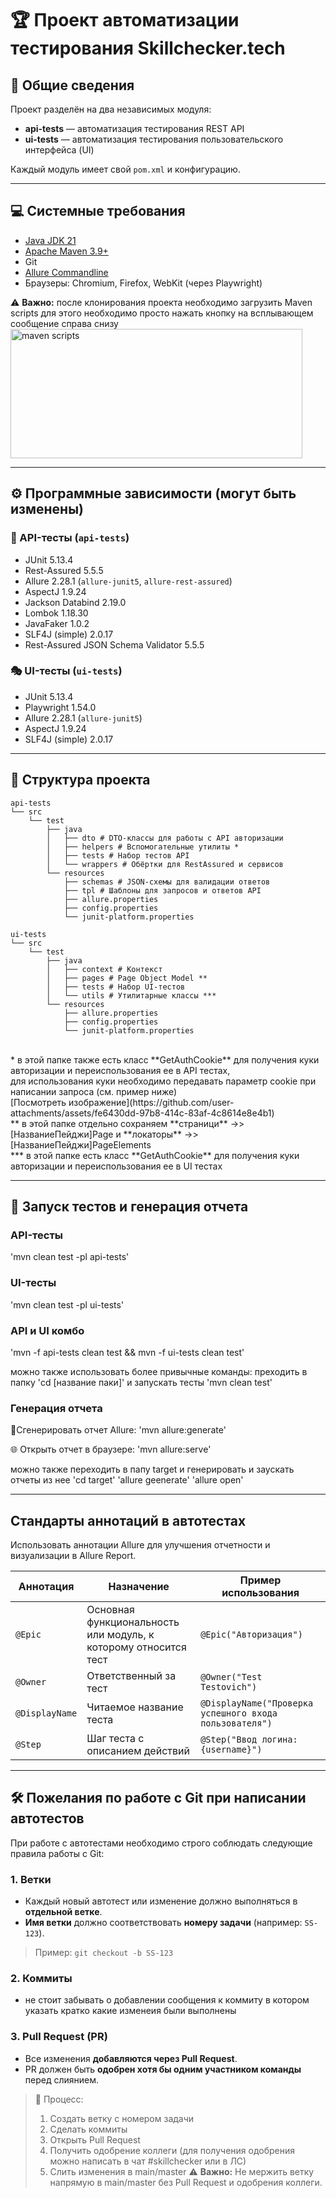 # 🏆 Проект автоматизации тестирования Skillchecker.tech

## 📌 Общие сведения
Проект разделён на два независимых модуля:
- **api-tests** — автоматизация тестирования REST API  
- **ui-tests** — автоматизация тестирования пользовательского интерфейса (UI)  

Каждый модуль имеет свой `pom.xml` и конфигурацию.

---

## 💻 Системные требования

- [Java JDK 21](https://adoptium.net)  
- [Apache Maven 3.9+](https://maven.apache.org)  
- Git  
- [Allure Commandline](https://docs.qameta.io/allure/)  
- Браузеры: Chromium, Firefox, WebKit (через Playwright)  

⚠️ **Важно:**
после клонирования проекта необходимо загрузить Maven scripts
для этого необходимо просто нажать кнопку на всплывающем сообщение справа снизу
<img width="467" height="207" alt="maven scripts" src="https://github.com/user-attachments/assets/b6d899a9-5ba2-4f9a-9d55-bd6695c8529d" />

---

## ⚙️ Программные зависимости (могут быть изменены)

### 📡 API-тесты (`api-tests`)
- JUnit 5.13.4  
- Rest-Assured 5.5.5  
- Allure 2.28.1 (`allure-junit5`, `allure-rest-assured`)  
- AspectJ 1.9.24  
- Jackson Databind 2.19.0  
- Lombok 1.18.30  
- JavaFaker 1.0.2  
- SLF4J (simple) 2.0.17  
- Rest-Assured JSON Schema Validator 5.5.5  

### 🎭 UI-тесты (`ui-tests`)
- JUnit 5.13.4  
- Playwright 1.54.0  
- Allure 2.28.1 (`allure-junit5`)  
- AspectJ 1.9.24  
- SLF4J (simple) 2.0.17
  
---

## 📂 Структура проекта
```text
api-tests
└── src
    └── test
        ├── java
        │   ├── dto # DTO-классы для работы с API авторизации
        │   ├── helpers # Вспомогательные утилиты *
        │   ├── tests # Набор тестов API
        │   └── wrappers # Обёртки для RestAssured и сервисов
        └── resources
            ├── schemas # JSON-схемы для валидации ответов
            ├── tpl # Шаблоны для запросов и ответов API
            ├── allure.properties 
            ├── config.properties
            └── junit-platform.properties

ui-tests
└── src
    └── test
        ├── java
        │   ├── context # Контекст
        │   ├── pages # Page Object Model **
        │   ├── tests # Набор UI-тестов
        │   └── utils # Утилитарные классы ***
        └── resources
            ├── allure.properties
            ├── config.properties
            └── junit-platform.properties
```
<br>
* в этой папке также есть класс **GetAuthCookie** для получения куки авторизации и переиспользования ее в API тестах,<br>
  для использования куки необходимо передавать параметр cookie при написании запроса (см. пример ниже)<br>
[Посмотреть изображение](https://github.com/user-attachments/assets/fe6430dd-97b8-414c-83af-4c8614e8e4b1)<br>
** в этой папке отдельно сохраняем **страници** ->> [НазваниеПейджи]Page и **локаторы** ->> [НазваниеПейджи]PageElements<br>
*** в этой папке есть класс **GetAuthCookie** для получения куки авторизации и переиспользования ее в UI тестах<br>
  
---

## 🚀 Запуск тестов и генерация отчета
### API-тесты
'mvn clean test -pl api-tests' 
### UI-тесты
'mvn clean test -pl ui-tests'
### API и UI комбо
'mvn -f api-tests clean test && mvn -f ui-tests clean test'

можно также использовать более привычные команды: 
преходить в папку 'cd [название паки]'
и запускать тесты 'mvn clean test' 

### Генерация отчета 
📄Сгенерировать отчет Allure:
'mvn allure:generate'

🌐 Открыть отчет в браузере:
'mvn allure:serve'

можно также переходить в папу target и генерировать и заускать отчеты из нее 
'cd target'
'allure geenerate' 
'allure open'

---

## Стандарты аннотаций в автотестах
Использовать аннотации Allure для улучшения отчетности и визуализации в Allure Report.

| Аннотация | Назначение | Пример использования |
|-----------|------------|-------------------|
| `@Epic` | Основная функциональность или модуль, к которому относится тест | `@Epic("Авторизация")` |
| `@Owner` | Ответственный за тест | `@Owner("Test Testovich")` |
| `@DisplayName` | Читаемое название теста | `@DisplayName("Проверка успешного входа пользователя")` |
| `@Step` | Шаг теста с описанием действий | `@Step("Ввод логина: {username}")` |

---

## 🛠 Пожелания по работе с Git при написании автотестов
При работе с автотестами необходимо строго соблюдать следующие правила работы с Git:

### 1. Ветки
- Каждый новый автотест или изменение должно выполняться в **отдельной ветке**.
- **Имя ветки** должно соответствовать **номеру задачи** (например: `SS-123`).
> Пример: `git checkout -b SS-123`
###  2. Коммиты
- не стоит забывать о добавлении сообщения к коммиту в котором указать кратко какие изменеия были выполнены  
### 3. Pull Request (PR)
- Все изменения **добавляются через Pull Request**.
- PR должен быть **одобрен хотя бы одним участником команды** перед слиянием.
    
> 🔄 Процесс:  
> 1. Создать ветку с номером задачи  
> 2. Сделать коммиты  
> 3. Открыть Pull Request  
> 4. Получить одобрение коллеги (для получения одобрения можно написать в чат #skillchecker или в ЛС)  
> 5. Слить изменения в main/master
⚠️ **Важно:**  Не мержить ветку напрямую в main/master без Pull Request и одобрения коллеги.
